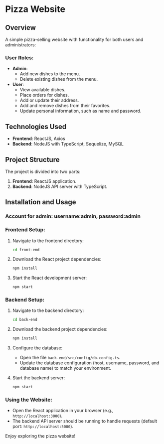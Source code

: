 # Pizza Website

## Overview

A simple pizza-selling website with functionality for both users and administrators:

### User Roles:

-   **Admin**:
    -   Add new dishes to the menu.
    -   Delete existing dishes from the menu.
-   **User**:
    -   View available dishes.
    -   Place orders for dishes.
    -   Add or update their address.
    -   Add and remove dishes from their favorites.
    -   Update personal information, such as name and password.

## Technologies Used

-   **Frontend**: ReactJS, Axios
-   **Backend**: NodeJS with TypeScript, Sequelize, MySQL

## Project Structure

The project is divided into two parts:

1. **Frontend**: ReactJS application.
2. **Backend**: NodeJS API server with TypeScript.

## Installation and Usage

### Account for admin: username:admin, password:admin

### Frontend Setup:

1. Navigate to the frontend directory:
    ```bash
    cd front-end
    ```
2. Download the React project dependencies:
    ```bash
    npm install
    ```
3. Start the React development server:
    ```bash
    npm start
    ```

### Backend Setup:

1. Navigate to the backend directory:
    ```bash
    cd back-end
    ```
2. Download the backend project dependencies:
    ```bash
    npm install
    ```
3. Configure the database:

    - Open the file `back-end/src/config/db.config.ts`.
    - Update the database configuration (host, username, password, and database name) to match your environment.

4. Start the backend server:
    ```bash
    npm start
    ```

### Using the Website:

-   Open the React application in your browser (e.g., `http://localhost:3000`).
-   The backend API server should be running to handle requests (default port: `http://localhost:5000`).

Enjoy exploring the pizza website!
